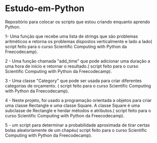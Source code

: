 # Estudo-em-Python
Repositório para colocar os scripts que estou criando enquanto aprendo Python.


1- Uma função que recebe uma lista de strings que são problemas aritméticos e retorna os problemas dispostos verticalmente e lado a lado( script feito para o curso Scientific Computing with Python da Freecodecamp).

2 - Uma função chamada "add_time" que pode adicionar uma duração a uma hora de início e retornar o resultado.( script feito para o curso Scientific Computing with Python da Freecodecamp).

3 - Uma classe  "Category" que pode ser usada para criar diferentes categorias de orçamento. ( script feito para o curso Scientific Computing with Python da Freecodecamp).

4 - Neste projeto, foi usado a programação orientada a objetos para criar uma classe Rectangle e uma classe Square. A classe Square é uma subclasse de Rectangle e herdar métodos e atributos.( script feito para o curso Scientific Computing with Python da Freecodecamp).

5 - um script para determinar a probabilidade aproximada de tirar certas bolas aleatoriamente de um chapéu( script feito para o curso Scientific Computing with Python da Freecodecamp).
